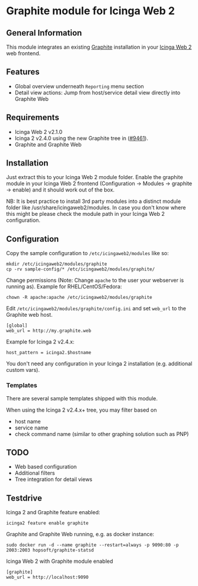 # Graphite module for Icinga Web 2

## General Information

This module integrates an existing [Graphite](https://graphite.readthedocs.org/en/latest/)
installation in your
[Icinga Web 2](https://www.icinga.org/icinga/screenshots/icinga-web-2/) web
frontend.

## Features

* Global overview underneath `Reporting` menu section
* Detail view actions: Jump from host/service detail view directly into Graphite Web


## Requirements

* Icinga Web 2 v2.1.0
* Icinga 2 v2.4.0 using the new Graphite tree in ([#9461](https://dev.icinga.org/issues/9461)).
* Graphite and Graphite Web


## Installation

Just extract this to your Icinga Web 2 module folder. Enable the graphite
module in your Icinga Web 2 frontend
(Configuration -> Modules -> graphite -> enable) and it should work out of
the box.

NB: It is best practice to install 3rd party modules into a distinct module
folder like /usr/share/icingaweb2/modules. In case you don't know where this
might be please check the module path in your Icinga Web 2 configuration.

## Configuration

Copy the sample configuration to `/etc/icingaweb2/modules` like so:

    mkdir /etc/icingaweb2/modules/graphite
    cp -rv sample-config/* /etc/icingaweb2/modules/graphite/

Change permissions (Note: Change `apache` to the user your
webserver is running as). Example for RHEL/CentOS/Fedora:

    chown -R apache:apache /etc/icingaweb2/modules/graphite

Edit `/etc/icingaweb2/modules/graphite/config.ini` and set `web_url`
to the Graphite web host.

    [global]
    web_url = http://my.graphite.web

Example for Icinga 2 v2.4.x:

    host_pattern = icinga2.$hostname

You don't need any configuration in your Icinga 2 installation (e.g.
additional custom vars).

### Templates

There are several sample templates shipped with this module.

When using the Icinga 2 v2.4.x+ tree, you may filter based on

* host name
* service name
* check command name (similar to other graphing solution such as PNP)



## TODO

* Web based configuration
* Additional filters
* Tree integration for detail views


## Testdrive

Icinga 2 and Graphite feature enabled:

    icinga2 feature enable graphite

Graphite and Graphite Web running, e.g. as docker instance:

    sudo docker run -d --name graphite --restart=always -p 9090:80 -p 2003:2003 hopsoft/graphite-statsd

Icinga Web 2 with Graphite module enabled

    [graphite]
    web_url = http://localhost:9090

